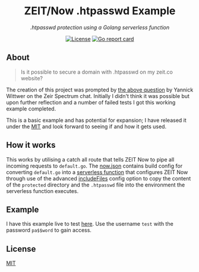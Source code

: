 <h1 align="center">ZEIT/Now .htpasswd Example</h1>
<p align="center"><em>.htpasswd protection using a Golang serverless function</em></p>

<p align="center">
  <a href="LICENSE"><img src="https://img.shields.io/github/license/photogabble/now-htpasswd.svg" alt="License"></a>
  <a href="https://goreportcard.com/report/github.com/photogabble/now-htpasswd"><img src="https://goreportcard.com/badge/github.com/photogabble/now-htpasswd" alt="Go report card"></a>
</p>

## About

> Is it possible to secure a domain with .htpasswd on my zeit.co website?

The creation of this project was prompted by [the above question](https://spectrum.chat/zeit/general/is-it-possible-to-secure-a-domain-with-htpasswd-on-my-zeit-co-website~738b8d15-f90c-40ce-bbc0-6c682aff9580) by Yannick Wittwer on the Zeir Spectrum chat. Initially I didn't think it was possible but upon further reflection and a number of failed tests I got this working example completed.

This is a basic example and has potential for expansion; I have released it under the [MIT](LICENSE) and look forward to seeing if and how it gets used.

## How it works

This works by utilising a catch all route that tells ZEIT Now to pipe all incoming requests to `default.go`. The [now.json](now.json) contains build config for converting `default.go` into a [serverless function](https://zeit.co/docs/v2/serverless-functions/introduction/) that configures ZEIT Now through use of the advanced [includeFiles](https://zeit.co/docs/v2/advanced/builders#including-additional-files) config option to copy the content of the `protected` directory and the `.htpasswd` file into the environment the serverless function executes.

## Example

I have this example live to test [here](https://now-htpasswd.photogabble.now.sh). Use the username `test` with the password `pa$$word` to gain access.

## License

[MIT](LICENSE)
